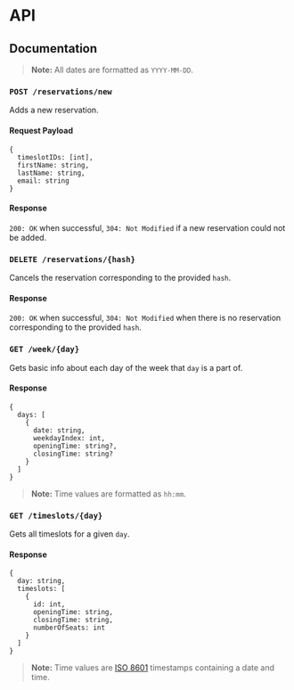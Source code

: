 # API

## Documentation

> **Note:** All dates are formatted as `YYYY-MM-DD`.

### `POST /reservations/new`

Adds a new reservation.

#### Request Payload

```
{
  timeslotIDs: [int],
  firstName: string,
  lastName: string,
  email: string
}
```

#### Response

`200: OK` when successful, `304: Not Modified` if a new reservation could not be added. 

### `DELETE /reservations/{hash}`

Cancels the reservation corresponding to the provided `hash`.

#### Response

`200: OK` when successful, `304: Not Modified` when there is no reservation corresponding to the provided `hash`.

### `GET /week/{day}`

Gets basic info about each day of the week that `day` is a part of.

#### Response

```
{
  days: [
    {
      date: string,
      weekdayIndex: int,
      openingTime: string?,
      closingTime: string?
    }
  ]
}
```

> **Note:** Time values are formatted as `hh:mm`.

### `GET /timeslots/{day}`

Gets all timeslots for a given `day`.

#### Response

```
{
  day: string,
  timeslots: [
    {
      id: int,
      openingTime: string,
      closingTime: string,
      numberOfSeats: int
    }
  ]
}
```

> **Note:** Time values are [ISO 8601](https://en.wikipedia.org/wiki/ISO_8601) timestamps containing a date and time.
